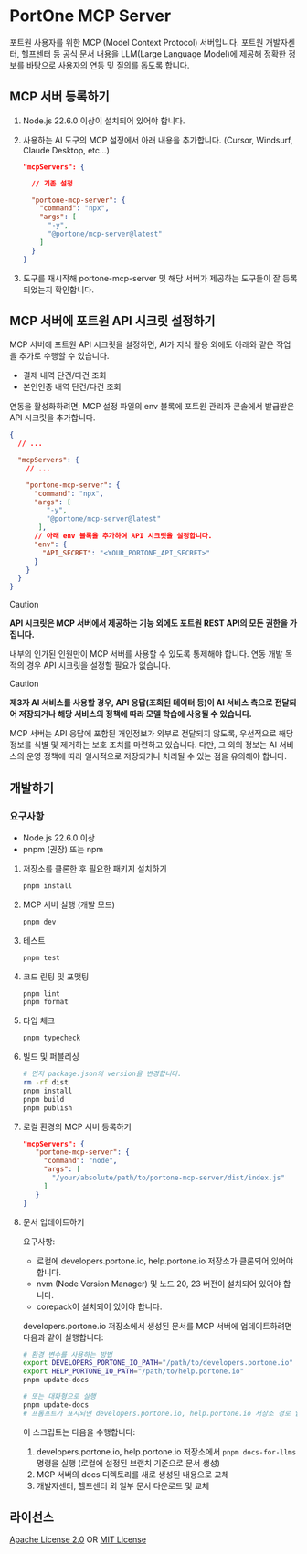 # PortOne MCP Server

포트원 사용자를 위한 MCP (Model Context Protocol) 서버입니다. 포트원 개발자센터, 헬프센터 등 공식 문서 내용을 LLM(Large Language Model)에 제공해 정확한 정보를 바탕으로 사용자의 연동 및 질의를 돕도록 합니다.

## MCP 서버 등록하기

1. Node.js 22.6.0 이상이 설치되어 있어야 합니다.

1. 사용하는 AI 도구의 MCP 설정에서 아래 내용을 추가합니다. (Cursor, Windsurf, Claude Desktop, etc...)

   ```json
   "mcpServers": {

     // 기존 설정

     "portone-mcp-server": {
       "command": "npx",
       "args": [
         "-y",
         "@portone/mcp-server@latest"
       ]
     }
   }
   ```

1. 도구를 재시작해 portone-mcp-server 및 해당 서버가 제공하는 도구들이 잘 등록되었는지 확인합니다.

## MCP 서버에 포트원 API 시크릿 설정하기

MCP 서버에 포트원 API 시크릿을 설정하면, AI가 지식 활용 외에도 아래와 같은 작업을 추가로 수행할 수 있습니다.

- 결제 내역 단건/다건 조회
- 본인인증 내역 단건/다건 조회

연동을 활성화하려면, MCP 설정 파일의 env 블록에 포트원 관리자 콘솔에서 발급받은 API 시크릿을 추가합니다.

```json
{
  // ...

  "mcpServers": {
    // ...

    "portone-mcp-server": {
      "command": "npx",
      "args": [
         "-y",
         "@portone/mcp-server@latest"
       ],
      // 아래 env 블록을 추가하여 API 시크릿을 설정합니다.
      "env": {
        "API_SECRET": "<YOUR_PORTONE_API_SECRET>"
      }
    }
  }
}
```

> [!CAUTION]
> **API 시크릿은 MCP 서버에서 제공하는 기능 외에도 포트원 REST API의 모든 권한을 가집니다.**
>
> 내부의 인가된 인원만이 MCP 서버를 사용할 수 있도록 통제해야 합니다.
> 연동 개발 목적의 경우 API 시크릿을 설정할 필요가 없습니다.

> [!CAUTION]
> **제3자 AI 서비스를 사용할 경우, API 응답(조회된 데이터 등)이 AI 서비스 측으로 전달되어 저장되거나 해당 서비스의 정책에 따라 모델 학습에 사용될 수 있습니다.**
>
> MCP 서버는 API 응답에 포함된 개인정보가 외부로 전달되지 않도록, 우선적으로 해당 정보를 식별 및 제거하는 보호 조치를 마련하고 있습니다.
> 다만, 그 외의 정보는 AI 서비스의 운영 정책에 따라 일시적으로 저장되거나 처리될 수 있는 점을 유의해야 합니다.

## 개발하기

### 요구사항

- Node.js 22.6.0 이상
- pnpm (권장) 또는 npm

1. 저장소를 클론한 후 필요한 패키지 설치하기

   ```bash
   pnpm install
   ```

1. MCP 서버 실행 (개발 모드)

   ```bash
   pnpm dev
   ```

1. 테스트

   ```bash
   pnpm test
   ```

1. 코드 린팅 및 포맷팅

   ```bash
   pnpm lint
   pnpm format
   ```

1. 타입 체크

   ```bash
   pnpm typecheck
   ```

1. 빌드 및 퍼블리싱

   ```bash
   # 먼저 package.json의 version을 변경합니다.
   rm -rf dist
   pnpm install
   pnpm build
   pnpm publish
   ```

1. 로컬 환경의 MCP 서버 등록하기

   ```json
   "mcpServers": {
      "portone-mcp-server": {
        "command": "node",
        "args": [
          "/your/absolute/path/to/portone-mcp-server/dist/index.js"
        ]
      }
   }
   ```

1. 문서 업데이트하기

   요구사항:

   - 로컬에 developers.portone.io, help.portone.io 저장소가 클론되어 있어야 합니다.
   - nvm (Node Version Manager) 및 노드 20, 23 버전이 설치되어 있어야 합니다.
   - corepack이 설치되어 있어야 합니다.

   developers.portone.io 저장소에서 생성된 문서를 MCP 서버에 업데이트하려면 다음과 같이 실행합니다:

   ```bash
   # 환경 변수를 사용하는 방법
   export DEVELOPERS_PORTONE_IO_PATH="/path/to/developers.portone.io"
   export HELP_PORTONE_IO_PATH="/path/to/help.portone.io"
   pnpm update-docs

   # 또는 대화형으로 실행
   pnpm update-docs
   # 프롬프트가 표시되면 developers.portone.io, help.portone.io 저장소 경로 입력
   ```

   이 스크립트는 다음을 수행합니다:

   1. developers.portone.io, help.portone.io 저장소에서 `pnpm docs-for-llms` 명령을 실행 (로컬에 설정된 브랜치 기준으로 문서 생성)
   2. MCP 서버의 docs 디렉토리를 새로 생성된 내용으로 교체
   3. 개발자센터, 헬프센터 외 일부 문서 다운로드 및 교체

## 라이선스

[Apache License 2.0](LICENSE-APACHE) OR [MIT License](LICENSE-MIT)
